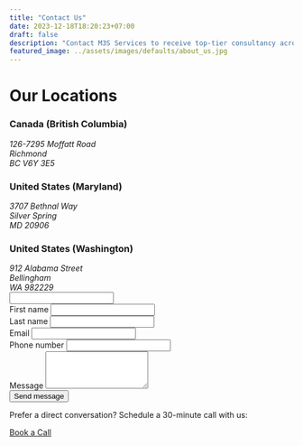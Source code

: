 ```yaml
---
title: "Contact Us"
date: 2023-12-18T18:20:23+07:00
draft: false
description: "Contact M3S Services to receive top-tier consultancy across multiple domains"
featured_image: ../assets/images/defaults/about_us.jpg
---
```


<div class="bg-gray-800 rounded-lg shadow-lg py-12 px-6">
  <div class="grid grid-cols-1 md:grid-cols-2 gap-8">
    <!-- Address Information Section -->
    <div>
      <h1 class="text-2xl font-bold text-white mb-6">Our Locations</h1>
      <div class="space-y-5">
        <div>
          <h3 class="text-lg text-white font-semibold">Canada (British Columbia)</h3>
          <address class="text-gray-400">126-7295 Moffatt Road
          <br>Richmond
          <br>BC V6Y 3E5</address>
        </div>
        <div>
          <h3 class="text-lg text-white font-semibold">United States (Maryland)</h3>
          <address class="text-gray-400">3707 Bethnal Way
          <br>Silver Spring
          <br>MD 20906</address>
        </div>
        <div>
          <h3 class="text-lg text-white font-semibold">United States (Washington)</h3>
          <address class="text-gray-400">912 Alabama Street
          <br>Bellingham
          <br>WA 982229</address>
        </div>
      </div>
    </div>
    <!-- Contact Form -->
    <form
      action="https://script.google.com/macros/s/AKfycbxNkq6BUAkVvpcIlBWAZHaViaBSi5gLi1XSin2ZkSFUPcsN3IXG1ICdBNkO9R-rrSfK/exec"
      method="POST"
      onsubmit="submitForm(); return false;"
      class="bg-gray-800 py-12 px-6 rounded-lg shadow-lg grid grid-cols-1 gap-y-4 sm:grid-cols-2 sm:gap-x-8 sm:gap-y-6"
    >
      <!-- Honeypot field for spam prevention -->
      <input 
        type="text" 
        name="website" 
        class="hidden" 
        tabindex="-1" 
        autocomplete="off"
      />
      <div>
        <label for="first-name" class="block text-sm font-semibold text-white">First name</label>
        <input
          type="text"
          name="first_name"
          id="first-name"
          class="mt-2 block w-full rounded-md bg-gray-700 px-4 py-2 text-white"
        />
      </div>
      <div>
        <label for="last-name" class="block text-sm font-semibold text-white">Last name</label>
        <input
          type="text"
          name="last_name"
          id="last-name"
          class="mt-2 block w-full rounded-md bg-gray-700 px-4 py-2 text-white"
        />
      </div>
      <div class="sm:col-span-2">
        <label for="email" class="block text-sm font-semibold text-white">Email</label>
        <input
          type="email"
          name="email"
          id="email"
          class="mt-2 block w-full rounded-md bg-gray-700 px-4 py-2 text-white"
        />
      </div>
      <div class="sm:col-span-2">
        <label for="phone-number" class="block text-sm font-semibold text-white">Phone number</label>
        <input
          type="tel"
          name="phone_number"
          id="phone-number"
          class="mt-2 block w-full rounded-md bg-gray-700 px-4 py-2 text-white"
        />
      </div>
      <div class="sm:col-span-2">
        <label for="message" class="block text-sm font-semibold text-white">Message</label>
        <textarea
          name="message"
          id="message"
          rows="4"
          class="mt-2 block w-full rounded-md bg-gray-700 px-4 py-2 text-white"
        ></textarea>
      </div>
      <div class="sm:col-span-2 flex justify-end">
        <!-- Matching CTA button style from About page -->
        <button
          type="submit"
          class="mt-4 inline-block rounded-md bg-gradient-to-r from-pink-500 to-purple-500 px-6 py-3 text-sm font-semibold text-white transition hover:from-purple-500 hover:to-pink-500 focus-visible:outline-none focus-visible:ring-2 focus-visible:ring-pink-500 focus-visible:ring-offset-2"
        >
          Send message
        </button>
      </div>
    </form>
  </div>
  <!-- Scheduling a Call with the same button style -->
  <div class="mt-8 text-center text-xxl ">
    <p class="text-gray-300 mb-3">
      Prefer a direct conversation? Schedule a 30-minute call with us:
    </p>
    <a
      href="https://cal.com/m3sservices/30min?month=2025-01&date=2025-01-27"
      target="_blank"
      rel="noopener"
      class="inline-block rounded-md bg-gradient-to-r from-pink-500 to-purple-500 px-6 py-3 text-sm font-semibold text-white transition hover:from-purple-500 hover:to-pink-500 focus-visible:outline-none focus-visible:ring-2 focus-visible:ring-pink-500 focus-visible:ring-offset-2"
    >
      Book a Call
    </a>
  </div>
</div>
<script>
function submitForm() {
  const form = document.querySelector('form');
  // Simple spam check: if our honeypot (website) has any value, skip submission
  if (form.website && form.website.value.trim() !== '') {
    console.log('Spam detected. Aborting form submission.');
    return false;
  }
  // Submit form data
  fetch(form.action, {
    method: 'POST',
    body: new FormData(form),
    mode: 'no-cors'
  })
    .then(function() {
      // Redirect to 'thank-you' page upon success
      window.location = '/contact/thank-you';
    })
    .catch(function(error) {
      console.error('Error submitting form:', error);
    });
  return false;
}
</script>
